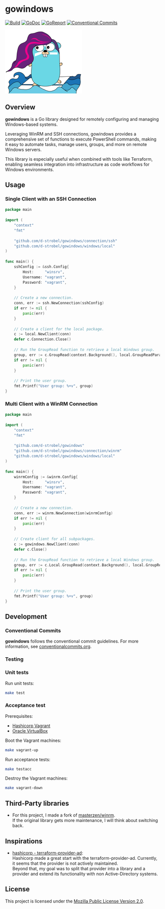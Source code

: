 # gowindows
<!-- Badges -->
[![Build][build badge]][build page]
[![GoDoc][godoc badge]][godoc page]
[![GoReport][goreport badge]][goreport page]
[![Conventional Commits][convention badge]][convention page]

![logo](images/logo/gowindows-icon_250.png)

## Overview
**gowindows** is a Go library designed for remotely configuring and managing Windows-based systems.

Leveraging WinRM and SSH connections, gowindows provides a comprehensive set of functions to execute PowerShell commands, making it easy to automate tasks, manage users, groups, and more on remote Windows servers.

This library is especially useful when combined with tools like Terraform, enabling seamless integration into infrastructure as code workflows for Windows environments.

## Usage

### Single Client with an SSH Connection
```go
package main

import (
	"context"
	"fmt"

	"github.com/d-strobel/gowindows/connection/ssh"
	"github.com/d-strobel/gowindows/windows/local"
)

func main() {
	sshConfig := &ssh.Config{
		Host:     "winsrv",
		Username: "vagrant",
		Password: "vagrant",
	}

	// Create a new connection.
	conn, err := ssh.NewConnection(sshConfig)
	if err != nil {
		panic(err)
	}

	// Create a client for the local package.
	c := local.NewClient(conn)
	defer c.Connection.Close()

	// Run the GroupRead function to retrieve a local Windows group.
	group, err := c.GroupRead(context.Background(), local.GroupReadParams{Name: "Users"})
	if err != nil {
		panic(err)
	}

	// Print the user group.
	fmt.Printf("User group: %+v", group)
}
```

### Multi Client with a WinRM Connection
```go
package main

import (
	"context"
	"fmt"

	"github.com/d-strobel/gowindows"
	"github.com/d-strobel/gowindows/connection/winrm"
	"github.com/d-strobel/gowindows/windows/local"
)

func main() {
	winrmConfig := &winrm.Config{
		Host:     "winsrv",
		Username: "vagrant",
		Password: "vagrant",
	}

	// Create a new connection.
	conn, err := winrm.NewConnection(winrmConfig)
	if err != nil {
		panic(err)
	}

	// Create client for all subpackages.
	c := gowindows.NewClient(conn)
	defer c.Close()

	// Run the GroupRead function to retrieve a local Windows group.
	group, err := c.Local.GroupRead(context.Background(), local.GroupReadParams{Name: "Users"})
	if err != nil {
		panic(err)
	}

	// Print the user group.
	fmt.Printf("User group: %+v", group)
}
```

## Development
### Conventional Commits
**gowindows** follows the conventional commit guidelines. For more information, see [conventionalcommits.org](https://www.conventionalcommits.org/).

### Testing
### Unit tests
Run unit tests:
```bash
make test
```

### Acceptance test
Prerequisites:
* [Hashicorp Vagrant](https://www.vagrantup.com/)
* [Oracle VirtualBox](https://www.virtualbox.org/)

Boot the Vagrant machines:
```bash
make vagrant-up
```

Run acceptance tests:
```bash
make testacc
```

Destroy the Vagrant machines:
```bash
make vagrant-down
```

## Third-Party libraries
* For this project, I made a fork of [masterzen/winrm](https://github.com/masterzen/winrm).<br>
If the original library gets more maintenance, I will think about switching back.

## Inspirations
* [hashicorp - terraform-provider-ad](https://github.com/hashicorp/terraform-provider-ad):<br>
Hashicorp made a great start with the terraform-provider-ad. Currently, it seems that the provider is not actively maintained.<br>
Beyond that, my goal was to split that provider into a library and a provider and extend its functionality with non Active-Directory systems.

## License
This project is licensed under the [Mozilla Public License Version 2.0](LICENSE).

<!-- Badges -->
[godoc badge]: https://pkg.go.dev/badge/github.com/d-strobel/gowindows
[godoc page]: https://pkg.go.dev/github.com/d-strobel/gowindows

[goreport badge]: https://goreportcard.com/badge/github.com/d-strobel/gowindows
[goreport page]: https://goreportcard.com/report/github.com/d-strobel/gowindows

[build badge]: https://github.com/d-strobel/gowindows/actions/workflows/build.yml/badge.svg
[build page]: https://github.com/d-strobel/gowindows/actions/workflows/build.yml

[convention badge]: https://img.shields.io/badge/Conventional%20Commits-1.0.0-%23FE5196?logo=conventionalcommits&logoColor=white
[convention page]: https://conventionalcommits.org
